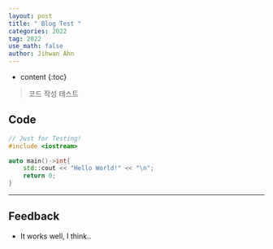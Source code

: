```yaml
---
layout: post
title: " Blog Test "
categories: 2022
tag: 2022
use_math: false
author: Jihwan Ahn
---
```

* content
{:toc}

> 코드 작성 테스트

## Code

``` cpp
// Just for Testing!
#include <iostream>

auto main()->int{
    std::cout << "Hello World!" << "\n";
    return 0;
}
```

---

## Feedback

* It works well, I think..
